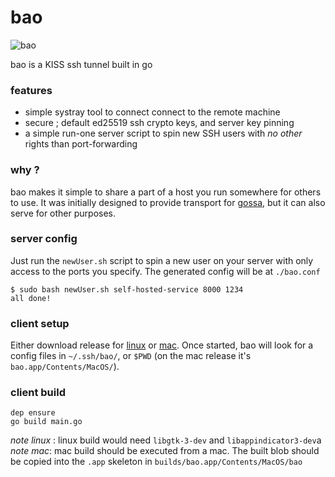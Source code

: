 bao
===============

![bao](https://user-images.githubusercontent.com/760637/44001953-85521f68-9e3b-11e8-8fb6-6a4ddbb5d45d.png)

bao is a KISS ssh tunnel built in go

### features
  * simple systray tool to connect connect to the remote machine
  * secure ; default ed25519 ssh crypto keys, and server key pinning
  * a simple run-one server script to spin new SSH users with *no other* rights than port-forwarding

### why ?
bao makes it simple to share a part of a host you run somewhere for others to use. It was initially designed to provide transport for [gossa](https://github.com/pldubouilh/gossa), but it can also serve for other purposes.

### server config
Just run the `newUser.sh` script to spin a new user on your server with only access to the ports you specify. The generated config will be at `./bao.conf`

```
$ sudo bash newUser.sh self-hosted-service 8000 1234
all done!
```

### client setup
Either download release for [linux](https://github.com/pldubouilh/bao/releases/download/0.0.1/Linux.release) or [mac](https://github.com/pldubouilh/bao/releases/download/0.0.1/Mac.release.zip). Once started, bao will look for a config files in `~/.ssh/bao/`, or `$PWD` (on the mac release it's `bao.app/Contents/MacOS/`).

### client build
```
dep ensure
go build main.go
```

 _note linux_ : linux build would need `libgtk-3-dev` and `libappindicator3-dev`a
 _note mac_: mac build should be executed from a mac. The built blob should be copied into the `.app` skeleton in `builds/bao.app/Contents/MacOS/bao`


